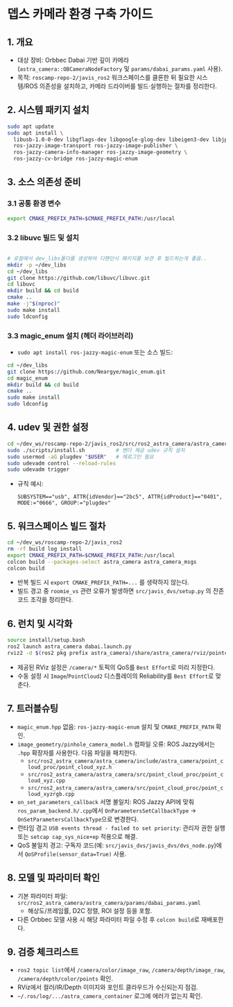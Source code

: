 # 뎁스 카메라 환경 구축 가이드

## 1. 개요
- 대상 장비: Orbbec Dabai 기반 깊이 카메라(`astra_camera::OBCameraNodeFactory` 및 `params/dabai_params.yaml` 사용).
- 목적: `roscamp-repo-2/javis_ros2` 워크스페이스를 클론한 뒤 필요한 시스템/ROS 의존성을 설치하고, 카메라 드라이버를 빌드·실행하는 절차를 정리한다.

## 2. 시스템 패키지 설치
```bash
sudo apt update
sudo apt install \
  libusb-1.0-0-dev libgflags-dev libgoogle-glog-dev libeigen3-dev libjpeg-dev \
  ros-jazzy-image-transport ros-jazzy-image-publisher \
  ros-jazzy-camera-info-manager ros-jazzy-image-geometry \
  ros-jazzy-cv-bridge ros-jazzy-magic-enum
```

## 3. 소스 의존성 준비
### 3.1 공통 환경 변수
```bash
export CMAKE_PREFIX_PATH=$CMAKE_PREFIX_PATH:/usr/local
```

### 3.2 libuvc 빌드 및 설치
```bash

# 로컬에서 dev_libs폴더를 생성하여 디펜던시 패키지를 보관 후 빌드하는게 좋음..
mkdir -p ~/dev_libs
cd ~/dev_libs
git clone https://github.com/libuvc/libuvc.git
cd libuvc
mkdir build && cd build
cmake ..
make -j"$(nproc)"
sudo make install
sudo ldconfig
```

### 3.3 magic_enum 설치 (헤더 라이브러리)
- `sudo apt install ros-jazzy-magic-enum` 또는 소스 빌드:
```bash
cd ~/dev_libs
git clone https://github.com/Neargye/magic_enum.git
cd magic_enum
mkdir build && cd build
cmake ..
sudo make install
sudo ldconfig
```

## 4. udev 및 권한 설정
```bash
cd ~/dev_ws/roscamp-repo-2/javis_ros2/src/ros2_astra_camera/astra_camera
sudo ./scripts/install.sh          # 벤더 제공 udev 규칙 설치
sudo usermod -aG plugdev "$USER"   # 재로그인 필요
sudo udevadm control --reload-rules
sudo udevadm trigger
```
- 규칙 예시:
  ```
  SUBSYSTEM=="usb", ATTR{idVendor}=="2bc5", ATTR{idProduct}=="0401", MODE:="0666", GROUP:="plugdev"
  ```

## 5. 워크스페이스 빌드 절차
```bash
cd ~/dev_ws/roscamp-repo-2/javis_ros2
rm -rf build log install
export CMAKE_PREFIX_PATH=$CMAKE_PREFIX_PATH:/usr/local
colcon build --packages-select astra_camera astra_camera_msgs
colcon build
```
- 반복 빌드 시 `export CMAKE_PREFIX_PATH=...` 를 생략하지 않는다.
- 빌드 경고 중 `roomie_vs` 관련 오류가 발생하면 `src/javis_dvs/setup.py` 의 잔존 코드 조각을 정리한다.

## 6. 런치 및 시각화
```bash
source install/setup.bash
ros2 launch astra_camera dabai.launch.py
rviz2 -d $(ros2 pkg prefix astra_camera)/share/astra_camera/rviz/pointcloud.rviz
```
- 제공된 RViz 설정은 `/camera/*` 토픽의 QoS를 `Best Effort`로 미리 지정한다.
- 수동 설정 시 `Image`/`PointCloud2` 디스플레이의 Reliability를 `Best Effort`로 맞춘다.

## 7. 트러블슈팅
- `magic_enum.hpp` 없음: `ros-jazzy-magic-enum` 설치 및 `CMAKE_PREFIX_PATH` 확인.
- `image_geometry/pinhole_camera_model.h` 컴파일 오류: ROS Jazzy에서는 `.hpp` 확장자를 사용한다. 다음 파일을 패치한다.
  - `src/ros2_astra_camera/astra_camera/include/astra_camera/point_cloud_proc/point_cloud_xyz.h`
  - `src/ros2_astra_camera/astra_camera/src/point_cloud_proc/point_cloud_xyz.cpp`
  - `src/ros2_astra_camera/astra_camera/src/point_cloud_proc/point_cloud_xyzrgb.cpp`
- `on_set_parameters_callback` 서명 불일치: ROS Jazzy API에 맞춰 `ros_param_backend.h/.cpp`에서 `OnParametersSetCallbackType` → `OnSetParametersCallbackType`으로 변경한다.
- 런타임 경고 `USB events thread - failed to set priority`: 관리자 권한 실행 또는 `setcap cap_sys_nice+ep` 적용으로 해결.
- QoS 불일치 경고: 구독자 코드(예: `src/javis_dvs/javis_dvs/dvs_node.py`)에서 `QoSProfile(sensor_data=True)` 사용.

## 8. 모델 및 파라미터 확인
- 기본 파라미터 파일: `src/ros2_astra_camera/astra_camera/params/dabai_params.yaml`
  - 해상도/프레임률, D2C 정렬, ROI 설정 등을 포함.
- 다른 Orbbec 모델 사용 시 해당 파라미터 파일 수정 후 `colcon build`로 재배포한다.

## 9. 검증 체크리스트
- `ros2 topic list`에서 `/camera/color/image_raw`, `/camera/depth/image_raw`, `/camera/depth/color/points` 확인.
- RViz에서 컬러/IR/Depth 이미지와 포인트 클라우드가 수신되는지 점검.
- `~/.ros/log/.../astra_camera_container` 로그에 에러가 없는지 확인.

